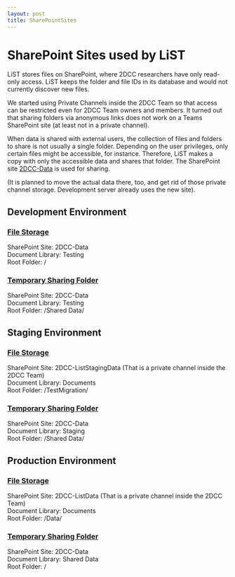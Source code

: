 ```yaml
---
layout: post
title: SharePointSites
---
```


# SharePoint Sites used by LiST

LiST stores files on SharePoint, where 2DCC researchers have only read-only access. LiST keeps the folder and file IDs in its database and would not currently discover new files.

We started using Private Channels inside the 2DCC Team so that access can be restricted even for 2DCC Team owners and members. It turned out that sharing folders via anonymous links does not work on a Teams SharePoint site (at least not in a private channel).

When data is shared with external users, the collection of files and folders to share is not usually a single folder. Depending on the user privileges, only certain files might be accessible, for instance. Therefore, LiST makes a copy with only the accessible data and shares that folder. The SharePoint site [2DCC-Data](https://pennstateoffice365.sharepoint.com/sites/2DCC-Data) is used for sharing.

(It is planned to move the actual data there, too, and get rid of those private channel storage. Development server already uses the new site).

## Development Environment

### [File Storage](https://pennstateoffice365.sharepoint.com/sites/2DCC-Data/Testing)

SharePoint Site: 2DCC-Data\
Document Library: Testing\
Root Folder: /

### [Temporary Sharing Folder](https://pennstateoffice365.sharepoint.com/sites/2DCC-Data/Testing/Shared%20Data)

SharePoint Site: 2DCC-Data\
Document Library: Testing\
Root Folder: /Shared Data/

## Staging Environment

### [File Storage](https://pennstateoffice365.sharepoint.com/sites/2DCC-ListStagingData/Shared%20Documents/TestMigration)

SharePoint Site: 2DCC-ListStagingData (That is a private channel inside the 2DCC Team)\
Document Library: Documents\
Root Folder: /TestMigration/

### [Temporary Sharing Folder](https://pennstateoffice365.sharepoint.com/sites/2DCC-Data/Staging/Shared%20Data)

SharePoint Site: 2DCC-Data\
Document Library: Staging\
Root Folder: /Shared Data/

## Production Environment

### [File Storage](https://pennstateoffice365.sharepoint.com/sites/2DCC-LiSTData/Shared%20Documents/Data)

SharePoint Site: 2DCC-ListData (That is a private channel inside the 2DCC Team)\
Document Library: Documents\
Root Folder: /Data/

### [Temporary Sharing Folder](https://pennstateoffice365.sharepoint.com/sites/2DCC-Data/Shared%20Data)

SharePoint Site: 2DCC-Data\
Document Library: Shared Data\
Root Folder: /





